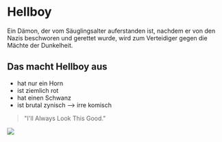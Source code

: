 # Hellboy

Ein Dämon, der vom Säuglingsalter auferstanden ist, nachdem er von den Nazis beschworen und gerettet wurde, wird zum Verteidiger gegen die Mächte der Dunkelheit.

## Das macht Hellboy aus

* hat nur ein Horn
* ist ziemlich rot
* hat einen Schwanz
* ist brutal zynisch --> irre komisch

> "I'll Always Look This Good."

<img src="https://www.looper.com/img/gallery/the-untold-truth-of-hellboy/intro-1552678673.jpg" />
